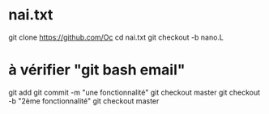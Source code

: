 # nai.txt
git clone https://github.com/Oc
cd nai.txt
git checkout -b nano.L
# à vérifier "git bash email"
git add
git commit -m "une fonctionnalité"
git checkout master
git checkout -b "2ème fonctionnalité"
git checkout master
